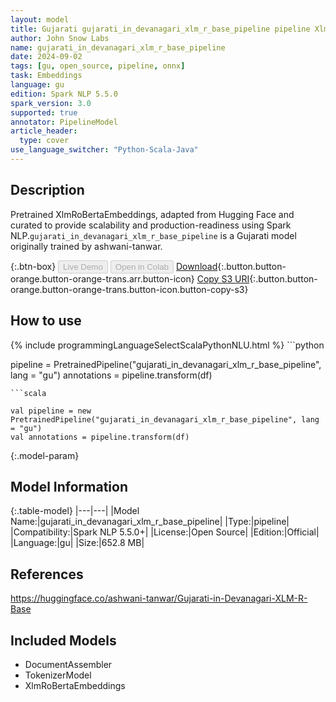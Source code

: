 ```yaml
---
layout: model
title: Gujarati gujarati_in_devanagari_xlm_r_base_pipeline pipeline XlmRoBertaEmbeddings from ashwani-tanwar
author: John Snow Labs
name: gujarati_in_devanagari_xlm_r_base_pipeline
date: 2024-09-02
tags: [gu, open_source, pipeline, onnx]
task: Embeddings
language: gu
edition: Spark NLP 5.5.0
spark_version: 3.0
supported: true
annotator: PipelineModel
article_header:
  type: cover
use_language_switcher: "Python-Scala-Java"
---
```


## Description

Pretrained XlmRoBertaEmbeddings, adapted from Hugging Face and curated to provide scalability and production-readiness using Spark NLP.`gujarati_in_devanagari_xlm_r_base_pipeline` is a Gujarati model originally trained by ashwani-tanwar.

{:.btn-box}
<button class="button button-orange" disabled>Live Demo</button>
<button class="button button-orange" disabled>Open in Colab</button>
[Download](https://s3.amazonaws.com/auxdata.johnsnowlabs.com/public/models/gujarati_in_devanagari_xlm_r_base_pipeline_gu_5.5.0_3.0_1725271457087.zip){:.button.button-orange.button-orange-trans.arr.button-icon}
[Copy S3 URI](s3://auxdata.johnsnowlabs.com/public/models/gujarati_in_devanagari_xlm_r_base_pipeline_gu_5.5.0_3.0_1725271457087.zip){:.button.button-orange.button-orange-trans.button-icon.button-copy-s3}

## How to use



<div class="tabs-box" markdown="1">
{% include programmingLanguageSelectScalaPythonNLU.html %}
```python

pipeline = PretrainedPipeline("gujarati_in_devanagari_xlm_r_base_pipeline", lang = "gu")
annotations =  pipeline.transform(df)   

```
```scala

val pipeline = new PretrainedPipeline("gujarati_in_devanagari_xlm_r_base_pipeline", lang = "gu")
val annotations = pipeline.transform(df)

```
</div>

{:.model-param}
## Model Information

{:.table-model}
|---|---|
|Model Name:|gujarati_in_devanagari_xlm_r_base_pipeline|
|Type:|pipeline|
|Compatibility:|Spark NLP 5.5.0+|
|License:|Open Source|
|Edition:|Official|
|Language:|gu|
|Size:|652.8 MB|

## References

https://huggingface.co/ashwani-tanwar/Gujarati-in-Devanagari-XLM-R-Base

## Included Models

- DocumentAssembler
- TokenizerModel
- XlmRoBertaEmbeddings